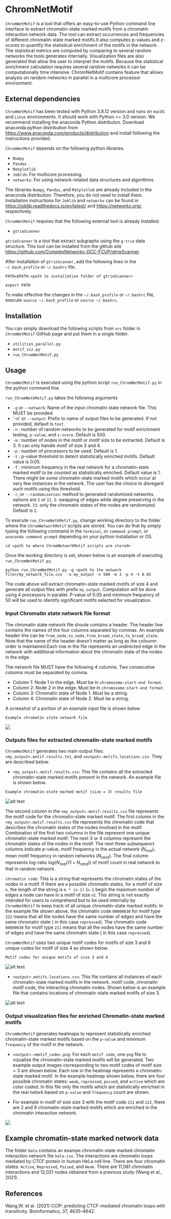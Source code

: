 # ChromNetMotif

`ChromNetMotif` is a tool that offers an easy-to-use Python command line interface to extract chromatin-state marked motifs from a chromatin interaction network data. The tool can extract occurrences and frequencies of different chromatin-state marked motifs.It also computes p-values and z-scores to quantify the statistical enrichment of the motifs in the network. The statistical metrics are computed by comparing to several random networks the tools generates internally. Visualization files are also generated that allow the user to interpret the motifs. Because the statistical enrichment calculation requires several random networks it can be computationally time intensive. ChromNetMotif contains feature that allows analysis on random networks in parallel in a multicore processor environment. 



## External dependencies

`ChromNetMotif` has been tested with Python 3.8.12 version and runs on `macOS` and `Linux` environments. It should work with Python >= 3.0 version. We recommend installing the anaconda Python distributon. Download anaconda python distribution from https://www.anaconda.com/products/distribution and install following the instructions provided.


`ChromNetMotif` depends on the following python libraries. 

- `Numpy`
- `Pandas`
- `Matplotlib`
- `Joblib`: For multicore processing. 
- `networkx`: For using network-related data structures and algorithms. 

The libraries `Numpy`, `Pandas`, and `Matplotlob` are already included in the anaconda distribution. Therefore, you do not need to install them. Installation instructions for `Joblib` and `networkx` can be found in https://joblib.readthedocs.io/en/latest/ and https://networkx.org/, respectively.

`ChromNetMotif` requires that the following external tool  is already installed.

- `gtrieScanner`

`gtrieScanner` is a tool that extract subgraphs using the `g-trie` data structure. This tool can be installed from the github site https://github.com/ComplexNetworks-DCC-FCUP/gtrieScanner.

After installation of `gtrieScanner`, add the following lines in the `~/.bash_profile` or `~/.bashrc` file.

`PATH=$PATH:<path to installation folder of gtrieScanner>`

`export PATH`

To make effective the changes in the `~/.bash_profile` or `~/.bashrc` file, execute `source ~/.bash_profile` or `source ~/.bashrc`.

## Installation


You can simply download the following scripts from `src` folder in `ChromNetMotif` GitHub page and put them in a single folder. 

- `utilities_parallel.py`
- `motif_viz.py`
- `run_ChromNetMotif.py`


## Usage

`ChromNetMotif` is executed using the python script `run_ChromNetMotif.py` in the python command line.

`run_ChromNetkMotif.py` takes the following arguments

- `-g` or `--network`: Name of the input chromatin state network file. This MUST be provided.
- '-o' or `--output`: Prefix to name of output files to be generated. If not provided, default is `test`.
- `-n` : number of random networks to be generated for motif enrichment testing, `p-value`, and `z-score`. Default is 500.
- `-m` : number of nodes in the motif or motif size to be extracted. Default is 3. It can only handle motif of size 3 and 4. 
- `-p` : number of processors to be used. Default is 1.
- `-t` : p-value threshold to detect statistically enriched motifs. Default value is 0.05.
- `-f` : minimum frequency in the real network for a chromatin-state marked motif to be counted as statistically enriched. Default value is 1. There might be some chromatin-state marked motifs which occur at very few instances in the network. The user has the choice to disregard such motifs using this threshold.
- `-r`, or `--randomization`: method to generated randomized networks. options are `I` or `II`. `I`: swapping of edges while degree preserving in the network. `II`: only the chromatin states of the nodes are randomized. Default is `I`.

To execute `run_ChromNetkMotif.py`, change working directory to the folder where the `ChromNetworkMotif` scripts are stored. You can do that by simply typing the following command in the `terminal`, or `command prompt`, or  `anaconda command prompt` depending on your python installation or OS.

`cd <path to where ChromNetworkMotif scripts are stored>`

Once the working directory is set, shown below is an example of executing `run_ChromNetMotif.py`.

`python run_ChromNetMotif.py -g <path to the network file>/my_network_file.csv  -o my_output -n 500 -m 3 -p 4 -t 0.05`

The code above will extract chromatin-state marked motifs of size 4 and generate all output files with prefix `my_output`. Computation will be done using 4 processors in parallel. P-value of 0.05 and minimum frequency of 50 will be used to identify significant motifs selected for visualization.
  
### Input Chromatin state network file format

The chromatin state network file shoule contains a header. The header line contains the names of the four columns separated by commas. An example header line can be `from_node,to_node,from_broad_state,to_broad_state`. Note that the name of the header doesn’t matter as long as the coloumn order is maintained.Each row in the file represents an undirected edge in the network with additional information about the chromatin state of the nodes in the edge.



The network file MUST have the following 4 columns. Two consecutive columns must be separated by comma.

- Column 1: Node 1 in the edge. Must be in `chromosome:start-end format`.
- Column 2: Node 2 in the edge. Must be in `chromosome:start-end format`.
- Column 3: Chromatin state of Node 1. Must be a string.
- Column 4: Chromatin state of Node 2. Must be a string.

A screeshot of a portion of an example input file is shown below


`Example chromatin state network file`


![](https://github.com/lncRNAAddict/ChromNetworkMotif/blob/main/Figures/chromatin_state_file.JPG)


### Outputs files for extracted chromatin-state marked motifs

`ChromNetMotif` generates two main output files: `<my_output>.motif.results.txt`, and  `<output>.motifs.locations.csv`.  They are described below.


- `<my_output>.motif.results.csv`: This file contains all the extracted chromatin-state marked motifs present in the network. An example file is shown below.

`Example chromatin-state marked motif (size = 3) results file `

![alt text](https://github.com/lncRNAAddict/ChromNetworkMotif/blob/main/Figures/motif_results.jpg)

The second column in the `<my_output>.motif.results.csv` file represents the motif code for the chromatin-state marked motif. The first column in the `<my_output>.motif.results.csv` file represents the chromatin code that describes the chromatin states of the nodes involved in the motif. Combination of the first two columns in the file represent one unique chromatin-state marked motif. The next 3 or 4 columns represent the chromatin states of the nodes in the motif. The next three subsequenct columns indicate p-value, motif frequency in the actual network ($N_{real}$), mean motif frequency in random networks ($N_{rand}$). The final column represents log-ratio $log(N_{real}/(1+N_{rand}))$ of motif count in real network to that in random network. 

`chromatin code`: This is a string that represents the chromatin states of the nodes in a motif. If there are `m` possible chromatin states, for a  motif of size `n`, the length of the string is `m * (n-1)` (`n-1` begin the maximum number of edges a node can have in a motif of size `n`). This string is not exactly intended for users to comprehend but to be used internally by `ChromNetMotif` to keep track of all unique chromatin-state marked motifs. In the example file shown above, the chromatin code `00000030` for motif type `222` means that all the nodes have the same number of edges and have the same chromatin state ( in this case `repressed`). 
The chromatin code `00000030` for motif type `211` means that all the nodes have the same number of edges and have the same chromatin state ( in this case `repressed`). 


`ChromNetMotif` uses two unique motif codes for motifs of size 3 and 6 unique codes for motif of size 4 as shown below. 

`Motif codes for unique motifs of size 3 and 4`

![alt text](https://github.com/lncRNAAddict/ChromNetworkMotif/blob/main/Figures/motif_code.JPG)

- `<output>.motifs.locations.csv`: This file contains all instances of each chromatin-state marked motifs in the network. motif code, chromatin motif code, the interacting chromatin nodes. Shown below is an example file that contains locations of chromatin-state marked motifs of size 3.

![alt text](https://github.com/lncRNAAddict/ChromNetworkMotif/blob/main/Figures/motif_locations.jpg)



### Output visualization files for enriched Chromatin-state marked motifs 
`ChromNetMotif` generates heatmaps to represent statistically enriched chromatin-state marked motifs based on the `p-value` and minimum `frequency` of the motif in the network.

- `<output>.<motif_code>.png`: For each `motif code`, one `png` file to vizualize the chromatin-state marked motifs will be generated. Two example output images corresponding to two motif codes of motif size = 3 are shown below. Each row in the heatmap represents a chromatin-state marked motif. In the example heatmap shown below, there are four possible chromatin states: `weak`, `repressed`, `poised`, and `active` which are color coded. In this file only the motifs which are statistically enriched in the real netork based on `p-value` and `frequency` count are shown.  

- For example in motif of size size 3 with the motif code `211` and `222`, there are 2 and 9 chromatin-state marked motifs which are enriched in the chromatin interaction network.



![](https://github.com/lncRNAAddict/ChromNetworkMotif/blob/main/Figures/motif_size_3_heatmaps.jpg)


## Example chromatin-state marked network data

The folder `Data` contains an exampe chromatin-state marked chromatin interaction network file `hela.csv`. The interactions are chromatin loops mediated by CTCF protein in human HeLa cell line. There are four chromatin states: `Active`, `Repressed`, `Poised`, and `Weak`.  There are 11,081 chromatin interactions and 12,021 nodes obtained from a previous study (Wang et al., 2021). 

## References

Wang,W. et al. (2021) CCIP: predicting CTCF-mediated chromatin loops with transitivity. Bioinformatics, 37, 4635–4642.
